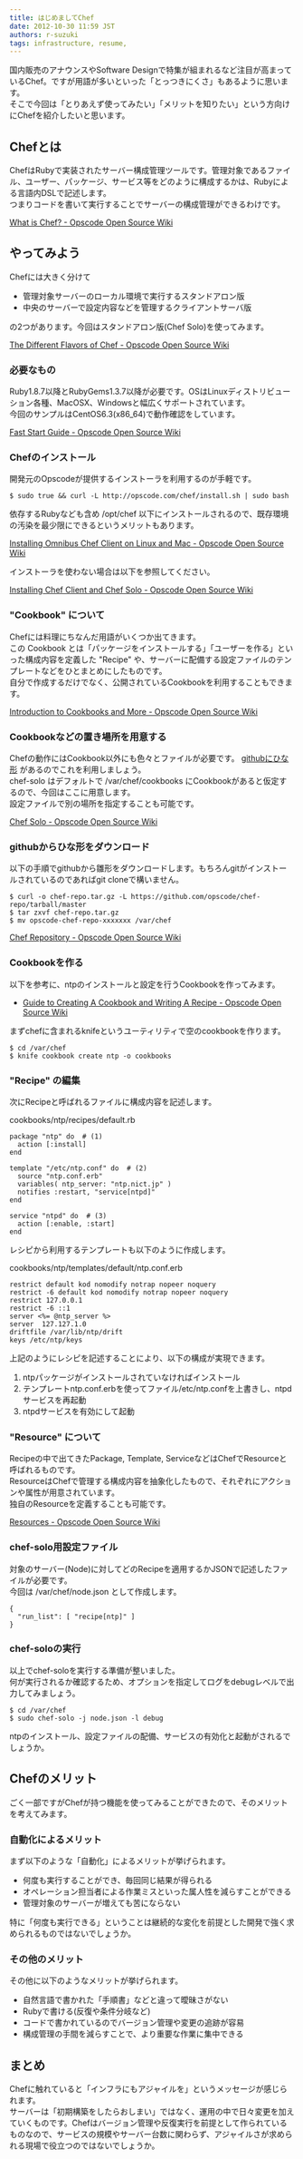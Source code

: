 ```yaml
---
title: はじめましてChef
date: 2012-10-30 11:59 JST
authors: r-suzuki
tags: infrastructure, resume, 
---
```

<p>国内販売のアナウンスやSoftware Designで特集が組まれるなど注目が高まっているChef。ですが用語が多いといった「とっつきにくさ」もあるように思います。<br />
そこで今回は「とりあえず使ってみたい」「メリットを知りたい」という方向けにChefを紹介したいと思います。</p>

<!--more-->

<h2>Chefとは</h2>

<p>ChefはRubyで実装されたサーバー構成管理ツールです。管理対象であるファイル、ユーザー、パッケージ、サービス等をどのように構成するかは、Rubyによる言語内DSLで記述します。<br />
つまりコードを書いて実行することでサーバーの構成管理ができるわけです。</p>

<p><a href="http://wiki.opscode.com/pages/viewpage.action?pageId=7274862">What is Chef? - Opscode Open Source Wiki</a></p>

<h2>やってみよう</h2>

<p>Chefには大きく分けて</p>

<ul>
<li>管理対象サーバーのローカル環境で実行するスタンドアロン版</li>
<li>中央のサーバーで設定内容などを管理するクライアントサーバ版</li>
</ul>

<p>の2つがあります。今回はスタンドアロン版(Chef Solo)を使ってみます。</p>

<p><a href="http://wiki.opscode.com/display/chef/The+Different+Flavors+of+Chef">The Different Flavors of Chef - Opscode Open Source Wiki</a></p>

<h3>必要なもの</h3>

<p>Ruby1.8.7以降とRubyGems1.3.7以降が必要です。OSはLinuxディストリビューション各種、MacOSX、Windowsと幅広くサポートされています。<br />
今回のサンプルはCentOS6.3(x86_64)で動作確認をしています。</p>

<p><a href="http://wiki.opscode.com/display/chef/Fast+Start+Guide">Fast Start Guide - Opscode Open Source Wiki</a></p>

<h3>Chefのインストール</h3>

<p>開発元のOpscodeが提供するインストーラを利用するのが手軽です。</p>

<pre><code>$ sudo true &amp;&amp; curl -L http://opscode.com/chef/install.sh | sudo bash
</code></pre>

<p>依存するRubyなども含め /opt/chef 以下にインストールされるので、既存環境の汚染を最少限にできるというメリットもあります。</p>

<p><a href="http://wiki.opscode.com/display/chef/Installing+Omnibus+Chef+Client+on+Linux+and+Mac">Installing Omnibus Chef Client on Linux and Mac - Opscode Open Source Wiki</a></p>

<p>インストーラを使わない場合は以下を参照してください。</p>

<p><a href="http://wiki.opscode.com/display/chef/Installing+Chef+Client+and+Chef+Solo">Installing Chef Client and Chef Solo - Opscode Open Source Wiki</a></p>

<h3>"Cookbook" について</h3>

<p>Chefには料理にちなんだ用語がいくつか出てきます。<br />
この Cookbook とは「パッケージをインストールする」「ユーザーを作る」といった構成内容を定義した "Recipe" や、サーバーに配備する設定ファイルのテンプレートなどをひとまとめにしたものです。<br />
自分で作成するだけでなく、公開されているCookbookを利用することもできます。</p>

<p><a href="http://wiki.opscode.com/display/chef/Introduction+to+Cookbooks+and+More">Introduction to Cookbooks and More - Opscode Open Source Wiki</a></p>

<h3>Cookbookなどの置き場所を用意する</h3>

<p>Chefの動作にはCookbook以外にも色々とファイルが必要です。 <a href="https://github.com/opscode/chef-repo">githubにひな形</a> があるのでこれを利用しましょう。<br />
chef-solo はデフォルトで /var/chef/cookbooks にCookbookがあると仮定するので、今回はここに用意します。<br />
設定ファイルで別の場所を指定することも可能です。</p>

<p><a href="http://wiki.opscode.com/display/chef/Chef+Solo">Chef Solo - Opscode Open Source Wiki</a></p>

<h3>githubからひな形をダウンロード</h3>

<p>以下の手順でgithubから雛形をダウンロードします。もちろんgitがインストールされているのであればgit cloneで構いません。</p>

<pre><code>$ curl -o chef-repo.tar.gz -L https://github.com/opscode/chef-repo/tarball/master
$ tar zxvf chef-repo.tar.gz
$ mv opscode-chef-repo-xxxxxxx /var/chef
</code></pre>

<p><a href="http://wiki.opscode.com/display/chef/Chef+Repository">Chef Repository - Opscode  Open Source Wiki</a></p>

<h3>Cookbookを作る</h3>

<p>以下を参考に、ntpのインストールと設定を行うCookbookを作ってみます。</p>

<ul>
<li><a href="http://wiki.opscode.com/display/chef/Guide+to+Creating+A+Cookbook+and+Writing+A+Recipe">Guide to Creating A Cookbook and Writing A Recipe - Opscode Open Source Wiki</a></li>
</ul>

<p>まずchefに含まれるknifeというユーティリティで空のcookbookを作ります。</p>

<pre><code>$ cd /var/chef
$ knife cookbook create ntp -o cookbooks
</code></pre>

<h3>"Recipe" の編集</h3>

<p>次にRecipeと呼ばれるファイルに構成内容を記述します。</p>

<p>cookbooks/ntp/recipes/default.rb</p>

<pre><code>package &quot;ntp&quot; do  # (1)
  action [:install]
end

template &quot;/etc/ntp.conf&quot; do  # (2)
  source &quot;ntp.conf.erb&quot;
  variables( ntp_server: &quot;ntp.nict.jp&quot; )
  notifies :restart, &quot;service[ntpd]&quot;
end

service &quot;ntpd&quot; do  # (3)
  action [:enable, :start]
end
</code></pre>

<p>レシピから利用するテンプレートも以下のように作成します。</p>

<p>cookbooks/ntp/templates/default/ntp.conf.erb</p>

<pre><code>restrict default kod nomodify notrap nopeer noquery
restrict -6 default kod nomodify notrap nopeer noquery
restrict 127.0.0.1
restrict -6 ::1
server &lt;%= @ntp_server %&gt;
server  127.127.1.0
driftfile /var/lib/ntp/drift
keys /etc/ntp/keys
</code></pre>

<p>上記のようにレシピを記述することにより、以下の構成が実現できます。</p>

<ol>
<li>ntpパッケージがインストールされていなければインストール</li>
<li>テンプレートntp.conf.erbを使ってファイル/etc/ntp.confを上書きし、ntpdサービスを再起動</li>
<li>ntpdサービスを有効にして起動</li>
</ol>

<h3>"Resource" について</h3>

<p>Recipeの中で出てきたPackage, Template, ServiceなどはChefでResourceと呼ばれるものです。<br />
ResourceはChefで管理する構成内容を抽象化したもので、それぞれにアクションや属性が用意されています。<br />
独自のResourceを定義することも可能です。</p>

<p><a href="http://wiki.opscode.com/display/chef/Resources">Resources - Opscode Open Source Wiki</a></p>

<h3>chef-solo用設定ファイル</h3>

<p>対象のサーバー(Node)に対してどのRecipeを適用するかJSONで記述したファイルが必要です。<br />
今回は /var/chef/node.json として作成します。</p>

<pre><code>{
  &quot;run_list&quot;: [ &quot;recipe[ntp]&quot; ]
}
</code></pre>

<h3>chef-soloの実行</h3>

<p>以上でchef-soloを実行する準備が整いました。<br />
何が実行されるか確認するため、オプションを指定してログをdebugレベルで出力してみましょう。</p>

<pre><code>$ cd /var/chef
$ sudo chef-solo -j node.json -l debug
</code></pre>

<p>ntpのインストール、設定ファイルの配備、サービスの有効化と起動がされるでしょうか。</p>

<h2>Chefのメリット</h2>

<p>ごく一部ですがChefが持つ機能を使ってみることができたので、そのメリットを考えてみます。</p>

<h3>自動化によるメリット</h3>

<p>まず以下のような「自動化」によるメリットが挙げられます。</p>

<ul>
<li>何度も実行することができ、毎回同じ結果が得られる</li>
<li>オペレーション担当者による作業ミスといった属人性を減らすことができる</li>
<li>管理対象のサーバーが増えても苦にならない</li>
</ul>

<p>特に「何度も実行できる」ということは継続的な変化を前提とした開発で強く求められるものではないでしょうか。</p>

<h3>その他のメリット</h3>

<p>その他に以下のようなメリットが挙げられます。</p>

<ul>
<li>自然言語で書かれた「手順書」などと違って曖昧さがない</li>
<li>Rubyで書ける(反復や条件分岐など)</li>
<li>コードで書かれているのでバージョン管理や変更の追跡が容易</li>
<li>構成管理の手間を減らすことで、より重要な作業に集中できる</li>
</ul>

<h2>まとめ</h2>

<p>Chefに触れていると「インフラにもアジャイルを」というメッセージが感じられます。<br />
サーバーは「初期構築をしたらおしまい」ではなく、運用の中で日々変更を加えていくものです。Chefはバージョン管理や反復実行を前提として作られているものなので、サービスの規模やサーバー台数に関わらず、アジャイルさが求められる現場で役立つのではないでしょうか。</p>
